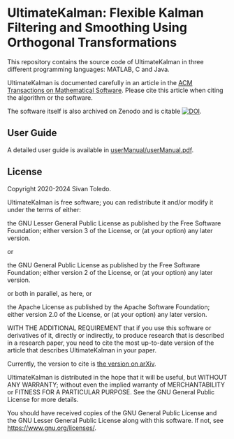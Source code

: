 # UltimateKalman: Flexible Kalman Filtering and Smoothing Using Orthogonal Transformations

This repository contains the source code of UltimateKalman in three different programming languages: MATLAB, C and Java.

UltimateKalman is documented carefully in an article in the [ACM Transactions on Mathematical Software](https://doi.org/10.1145/3699958). Please cite this article when citing the algorithm or the software.

The software itself is also archived on Zenodo and is citable [![DOI](https://zenodo.org/badge/512375929.svg)](https://zenodo.org/badge/latestdoi/512375929).

## User Guide

A detailed user guide is available in [userManual/userManual.pdf](userManual/userManual.pdf).

## License

Copyright 2020-2024 Sivan Toledo.
 
 UltimateKalman is free software; you can redistribute it and/or modify
    it under the terms of either:

 the GNU Lesser General Public License as published by the Free
        Software Foundation; either version 3 of the License, or (at your
        option) any later version.

or

the GNU General Public License as published by the Free Software
        Foundation; either version 2 of the License, or (at your option) any
        later version.

or both in parallel, as here, or 

the Apache License as published by the Apache Software
        Foundation; either version 2.0 of the License, or (at your option) any
        later version.
        
WITH THE ADDITIONAL REQUIREMENT 
    that if you use this software or derivatives of it, directly or indirectly, to produce
    research that is described in a research paper, you need to cite the most
    up-to-date version of the article that describes UltimateKalman in your paper.
    
Currently, the version to cite is [the version on arXiv](https://arxiv.org/abs/2207.13526).

UltimateKalman is distributed in the hope that it will be useful, but
    WITHOUT ANY WARRANTY; without even the implied warranty of MERCHANTABILITY
    or FITNESS FOR A PARTICULAR PURPOSE.  See the GNU General Public License
    for more details.

You should have received copies of the GNU General Public License and the
    GNU Lesser General Public License along with this software.  If not,
    see https://www.gnu.org/licenses/.
    
